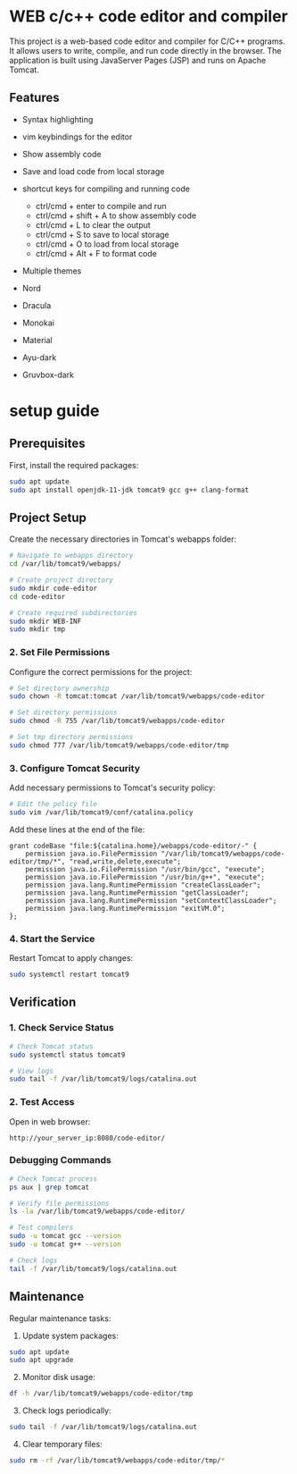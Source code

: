 # WEB c/c++ code editor and compiler

This project is a web-based code editor and compiler for C/C++ programs. It allows users to write, compile, and run code directly in the browser. The application is built using JavaServer Pages (JSP) and runs on Apache Tomcat.

## Features

- Syntax highlighting
- vim keybindings for the editor
- Show assembly code
- Save and load code from local storage
- shortcut keys for compiling and running code

  - ctrl/cmd + enter to compile and run
  - ctrl/cmd + shift + A to show assembly code
  - ctrl/cmd + L to clear the output
  - ctrl/cmd + S to save to local storage
  - ctrl/cmd + O to load from local storage
  - ctrl/cmd + Alt + F to format code

- Multiple themes
- Nord
- Dracula
- Monokai
- Material
- Ayu-dark
- Gruvbox-dark

# setup guide

## Prerequisites

First, install the required packages:

```bash
sudo apt update
sudo apt install openjdk-11-jdk tomcat9 gcc g++ clang-format
```

## Project Setup

Create the necessary directories in Tomcat's webapps folder:

```bash
# Navigate to webapps directory
cd /var/lib/tomcat9/webapps/

# Create project directory
sudo mkdir code-editor
cd code-editor

# Create required subdirectories
sudo mkdir WEB-INF
sudo mkdir tmp
```

### 2. Set File Permissions

Configure the correct permissions for the project:

```bash
# Set directory ownership
sudo chown -R tomcat:tomcat /var/lib/tomcat9/webapps/code-editor

# Set directory permissions
sudo chmod -R 755 /var/lib/tomcat9/webapps/code-editor

# Set tmp directory permissions
sudo chmod 777 /var/lib/tomcat9/webapps/code-editor/tmp
```

### 3. Configure Tomcat Security

Add necessary permissions to Tomcat's security policy:

```bash
# Edit the policy file
sudo vim /var/lib/tomcat9/conf/catalina.policy
```

Add these lines at the end of the file:

```
grant codeBase "file:${catalina.home}/webapps/code-editor/-" {
    permission java.io.FilePermission "/var/lib/tomcat9/webapps/code-editor/tmp/*", "read,write,delete,execute";
    permission java.io.FilePermission "/usr/bin/gcc", "execute";
    permission java.io.FilePermission "/usr/bin/g++", "execute";
    permission java.lang.RuntimePermission "createClassLoader";
    permission java.lang.RuntimePermission "getClassLoader";
    permission java.lang.RuntimePermission "setContextClassLoader";
    permission java.lang.RuntimePermission "exitVM.0";
};
```

### 4. Start the Service

Restart Tomcat to apply changes:

```bash
sudo systemctl restart tomcat9
```

## Verification

### 1. Check Service Status

```bash
# Check Tomcat status
sudo systemctl status tomcat9

# View logs
sudo tail -f /var/lib/tomcat9/logs/catalina.out
```

### 2. Test Access

Open in web browser:

```
http://your_server_ip:8080/code-editor/
```

### Debugging Commands

```bash
# Check Tomcat process
ps aux | grep tomcat

# Verify file permissions
ls -la /var/lib/tomcat9/webapps/code-editor/

# Test compilers
sudo -u tomcat gcc --version
sudo -u tomcat g++ --version

# Check logs
tail -f /var/lib/tomcat9/logs/catalina.out
```

## Maintenance

Regular maintenance tasks:

1. Update system packages:

```bash
sudo apt update
sudo apt upgrade
```

2. Monitor disk usage:

```bash
df -h /var/lib/tomcat9/webapps/code-editor/tmp
```

3. Check logs periodically:

```bash
sudo tail -f /var/lib/tomcat9/logs/catalina.out
```

4. Clear temporary files:

```bash
sudo rm -rf /var/lib/tomcat9/webapps/code-editor/tmp/*
```
